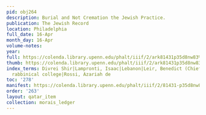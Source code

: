 ```yaml
---
pid: obj264
description: Burial and Not Cremation the Jewish Practice.
publication: The Jewish Record
location: Philadelphia
full_date: 16-Apr
month_day: 16-Apr
volume-notes:
year:
full: https://colenda.library.upenn.edu/phalt/iiif/2/ark81431p35d8nw83%2FSHA256E-s7292299--568757d1d543e6433c962fce8eaa275b9e8343be3ba8a8c4175f6c2addc4997f.jpeg/full/3500,/0/default.jpg
thumb: https://colenda.library.upenn.edu/phalt/iiif/2/ark81431p35d8nw83%2FSHA256E-s7292299--568757d1d543e6433c962fce8eaa275b9e8343be3ba8a8c4175f6c2addc4997f.jpeg/full/!200,200/0/default.jpg
index_terms: Divrei Shir|Lampronti, Isaac|Lebanon|Leir, Benedict (Chief Rabbi of Ferrara)|Padua
  rabbinical college|Rossi, Azariah de
toc: '278'
manifest: https://colenda.library.upenn.edu/phalt/iiif/2/81431-p35d8nw83/manifest
order: '263'
layout: qatar_item
collection: morais_ledger
---
```

